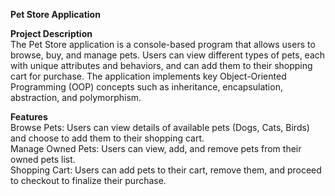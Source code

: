 **Pet Store Application**  

**Project Description**  
The Pet Store application is a console-based program that allows users to browse, buy, and manage pets. Users can view different types of pets, each with unique attributes and behaviors, and can add them to their shopping cart for purchase. The application implements key Object-Oriented Programming (OOP) concepts such as inheritance, encapsulation, abstraction, and polymorphism.

**Features**  
Browse Pets: Users can view details of available pets (Dogs, Cats, Birds) and choose to add them to their shopping cart.  
Manage Owned Pets: Users can view, add, and remove pets from their owned pets list.  
Shopping Cart: Users can add pets to their cart, remove them, and proceed to checkout to finalize their purchase.  
